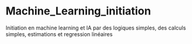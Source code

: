 # Machine_Learning_initiation
 Initiation en machine learning et IA par des logiques simples, des calculs simples, estimations et regression linéaires
